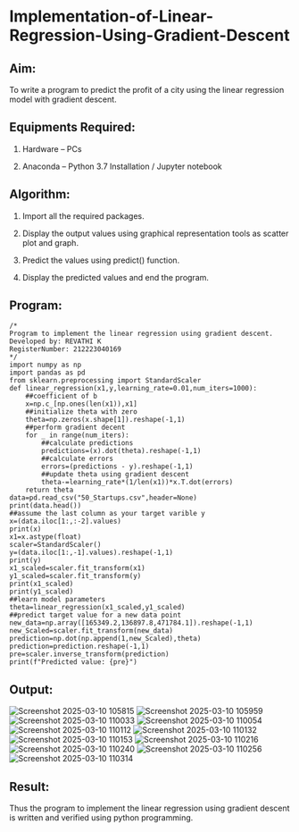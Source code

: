 # Implementation-of-Linear-Regression-Using-Gradient-Descent
## Aim:

To write a program to predict the profit of a city using the linear regression model with gradient descent.

## Equipments Required:

1. Hardware – PCs

2. Anaconda – Python 3.7 Installation / Jupyter notebook

## Algorithm:

1. Import all the required packages.

2. Display the output values using graphical representation tools as scatter plot and graph.

3. Predict the values using predict() function.

4. Display the predicted values and end the program.

## Program:
```
/*
Program to implement the linear regression using gradient descent.
Developed by: REVATHI K
RegisterNumber: 212223040169
*/
import numpy as np
import pandas as pd
from sklearn.preprocessing import StandardScaler
def linear_regression(x1,y,learning_rate=0.01,num_iters=1000):
    ##coefficient of b
    x=np.c_[np.ones(len(x1)),x1]
    ##initialize theta with zero
    theta=np.zeros(x.shape[1]).reshape(-1,1)
    ##perform gradient decent
    for _ in range(num_iters):
        ##calculate predictions
        predictions=(x).dot(theta).reshape(-1,1)
        ##calculate errors
        errors=(predictions - y).reshape(-1,1)
        ##update theta using gradient descent
        theta-=learning_rate*(1/len(x1))*x.T.dot(errors)
    return theta
data=pd.read_csv("50_Startups.csv",header=None)
print(data.head())
##assume the last column as your target varible y
x=(data.iloc[1:,:-2].values)
print(x)
x1=x.astype(float)
scaler=StandardScaler()
y=(data.iloc[1:,-1].values).reshape(-1,1)
print(y)
x1_scaled=scaler.fit_transform(x1)
y1_scaled=scaler.fit_transform(y)
print(x1_scaled)
print(y1_scaled)
##learn model parameters
theta=linear_regression(x1_scaled,y1_scaled)
##predict target value for a new data point
new_data=np.array([165349.2,136897.8,471784.1]).reshape(-1,1)
new_Scaled=scaler.fit_transform(new_data)
prediction=np.dot(np.append(1,new_Scaled),theta)
prediction=prediction.reshape(-1,1)
pre=scaler.inverse_transform(prediction)
print(f"Predicted value: {pre}")
```

## Output:
![Screenshot 2025-03-10 105815](https://github.com/user-attachments/assets/5fcb5f42-05d0-40d2-9865-b9f238fe8220)
![Screenshot 2025-03-10 105959](https://github.com/user-attachments/assets/17ab154a-54ea-4f14-ba87-4a85b2260e72)
![Screenshot 2025-03-10 110033](https://github.com/user-attachments/assets/49b11261-b50d-41d2-b5c0-3c4a4c061ba5)
![Screenshot 2025-03-10 110054](https://github.com/user-attachments/assets/640693a4-2f4f-4472-8865-74b50d006418)
![Screenshot 2025-03-10 110112](https://github.com/user-attachments/assets/4b20864a-7eb9-4e6b-8ab7-ad632371c869)
![Screenshot 2025-03-10 110132](https://github.com/user-attachments/assets/7c08bf08-3f84-49d1-889e-9584f2e04545)
![Screenshot 2025-03-10 110153](https://github.com/user-attachments/assets/155175a6-10b8-4737-80f0-81d24da6f694)
![Screenshot 2025-03-10 110216](https://github.com/user-attachments/assets/73df3933-5b54-4c88-aa14-5e8085720fc5)
![Screenshot 2025-03-10 110240](https://github.com/user-attachments/assets/3d57a195-a4ef-43ef-850b-a54316a0327e)
![Screenshot 2025-03-10 110256](https://github.com/user-attachments/assets/1170a9a2-f2ef-4042-8d01-6f7d5be1142c)
![Screenshot 2025-03-10 110314](https://github.com/user-attachments/assets/d140cd1b-afce-4d7f-90c1-a77da03f8ee3)

## Result:

Thus the program to implement the linear regression using gradient descent is written and verified using python programming.
